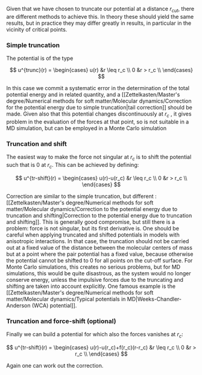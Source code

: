 Given that we have chosen to truncate our potential at a distance $r_{cut}$, there are different methods to achieve this. In theory these should yield the same results, but in practice they may differ greatly in results, in particular in the vicinity of critical points.

### Simple truncation

The potential is of the type

$$ u^{trunc}(r) =
\begin{cases} 
u(r) &r \leq r_c \\
0  &r > r_c \\
\end{cases}
$$

In this case we commit a systematic error in the determination of the total potential energy and in related quantity, and a [[Zettelkasten/Master's degree/Numerical methods for soft matter/Molecular dynamics/Correction for the potential energy due to simple truncation|tail correction]] should be made.
Given also that this potential changes discontinuously at $r_c$ , it gives problem in the evaluation of the forces at that point, so is not suitable in a MD simulation, but can be employed in a Monte Carlo simulation
### Truncation and shift

The easiest way to make the force not singular at $r_c$ is to shift the potential such that is $0$ at $r_c$. This can be achieved by defining:

$$ u^{tr-shift}(r) =
\begin{cases} 
u(r)-u(r_c) &r \leq r_c \\
0  &r > r_c \\
\end{cases}
$$

Correction are similar to the simple truncation, but different :  [[Zettelkasten/Master's degree/Numerical methods for soft matter/Molecular dynamics/Correction to the potential energy due to truncation and shifting|Correction to the potential energy due to truncation and shifting]]. This is generally good compromise, but still there is a problem: force is not singular, but its first derivative is.
One should be careful when applying truncated and shifted potentials in models with anisotropic interactions. In that case, the truncation should not be carried out at a fixed value of the distance between the molecular centers of mass
but at a point where the pair potential has a fixed value, because otherwise the potential cannot be shifted to 0 for all points on the cut-off surface. For Monte Carlo simulations, this creates no serious problems, but for MD simulations, this would be quite disastrous, as the system would no longer conserve energy, unless the impulsive forces due to the truncating and shifting are taken into account explicitly.
One famous example is the [[Zettelkasten/Master's degree/Numerical methods for soft matter/Molecular dynamics/Typical potentials in MD|Weeks-Chandler-Anderson (WCA) potential]].
### Truncation and force-shift (optional)

Finally we can build a potential for which also the forces vanishes at $r_c$:

$$ u^{tr-shift}(r) =
\begin{cases} 
u(r)-u(r_c)+f(r_c)(r-r_c) &r \leq r_c \\
0  &r > r_c \\
\end{cases}
$$

Again one can work out the correction.

